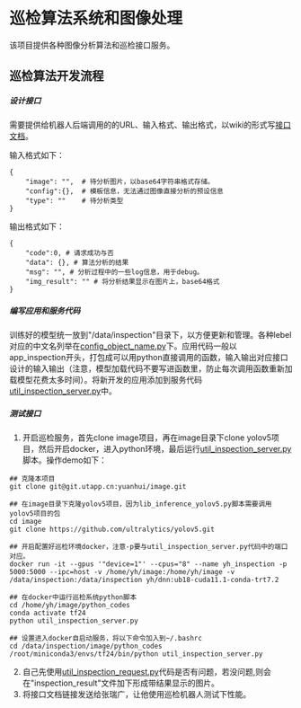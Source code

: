 # 巡检算法系统和图像处理
该项目提供各种图像分析算法和巡检接口服务。

## 巡检算法开发流程

##### 设计接口
需要提供给机器人后端调用的的URL、输入格式、输出格式，以wiki的形式写[接口文档](https://git.utapp.cn/xunshi-ai/json-http-interface)。

输入格式如下：
```
{
    "image": "",  # 待分析图片，以base64字符串格式存储。
    "config":{},  # 模板信息，无法通过图像直接分析的预设信息
    "type": ""    # 待分析类型
}
```
输出格式如下：
```
{
    "code":0, # 请求成功与否
    "data": {}, # 算法分析的结果
    "msg": "", # 分析过程中的一些log信息，用于debug。
    "img_result": "" # 将分析结果显示在图片上，base64格式
}

```
##### 编写应用和服务代码
训练好的模型统一放到"/data/inspection"目录下，以方便更新和管理。各种lebel对应的中文名列举在[config_object_name.py](https://git.utapp.cn/utiva/image/-/blob/main/python_codes/config_object_name.py)下。应用代码一般以app_inspection开头，打包成可以用python直接调用的函数，输入输出对应接口设计的输入输出（注意，模型加载代码不要写进函数里，防止每次调用函数重新加载模型花费太多时间）。将新开发的应用添加到服务代码[util_inspection_server.py](https://git.utapp.cn/yuanhui/image/-/blob/main/python_codes/util_inspection_server.py)中。
##### 测试接口
1. 开启巡检服务，首先clone image项目，再在image目录下clone yolov5项目，然后开启docker，进入python环境，最后运行[util_inspection_server.py](https://git.utapp.cn/yuanhui/image/-/blob/main/python_codes/util_inspection_server.py)脚本。操作demo如下：
```
## 克隆本项目
git clone git@git.utapp.cn:yuanhui/image.git

## 在image目录下克隆yolov5项目，因为lib_inference_yolov5.py脚本需要调用yolov5项目的包
cd image
git clone https://github.com/ultralytics/yolov5.git

## 开启配置好巡检环境docker，注意-p要与util_inspection_server.py代码中的端口对应。
docker run -it --gpus '"device=1"' --cpus="8" --name yh_inspection -p 5000:5000 --ipc=host -v /home/yh/image:/home/yh/image -v /data/inspection:/data/inspection yh/dnn:ub18-cuda11.1-conda-trt7.2 

## 在docker中运行巡检系统python脚本
cd /home/yh/image/python_codes 
conda activate tf24 
python util_inspection_server.py 

## 设置进入docker自启动服务，将以下命令加入到~/.bashrc
cd /data/inspection/image/python_codes
/root/miniconda3/envs/tf24/bin/python util_inspection_server.py
```
2. 自己先使用[util_inspection_request.py](https://git.utapp.cn/utiva/image/-/blob/main/python_codes/util_inspection_request.py)代码是否有问题，若没问题,则会在"inspection_result"文件加下形成带结果显示的图片。
3. 将接口文档链接发送给张瑞广，让他使用巡检机器人测试下性能。

